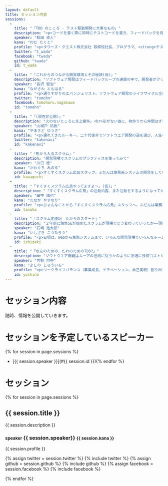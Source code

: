 ```yaml
---
layout: default
title: セッション内容
sessions:
  -
    title: "「TDD のこころ - テスト駆動開発に大事なもの」"
    description: "<p>コードを書く際に同時にテストコードを書き、フィードバックを得ながら開発を行う「テスト駆動開発(TDD)」が開発者のための重要なプラクティスと認識されるようになって久しいですが、<strong>まだまだ実践する技術者は少数派であり、初心者が入門するには壁があるのも事実</strong>です。本講演では TDD を始めてみたい、もしくは、始めてみたが迷っているエンジニアに向けて、<strong>テスト駆動開発にとって大事な「こころ」について</strong>の講演を行い、続いて <strong>TDD の事例紹介や導入時の心得、応用について</strong>も触れたいと思います。</p>"
    speaker: "和田 卓人"
    kana: "わだ たくと"
    profile: "<p>タワーズ・クエスト株式会社 取締役社長、プログラマ、<strong>テスト駆動開発者</strong>。学生時代にソフトウェア工学を学び、オブジェクト指向分析/設計に傾倒する。その後様々な縁に導かれソフトウェアパターンやXP（eXtremeProgramming）を実践する人たちと出会い、後の<strong>テスト駆動開発</strong>の誕生を知る。<strong>テスト駆動開発</strong>に「完璧主義の呪い（完璧な設計を得るまではコードを書けないし良いシステムも出来ないという強迫観念）」を解いてもらってからは、文章を書いたり、講演を行ったり、ハンズオンイベントを開催するなどして、<strong>テスト駆動開発</strong>を広めようと努力している。</p><p>今日もグリーンバンド（<strong>テスト駆動開発者の証</strong>）を左手に着け、テストと共にコードを書いている。</p><p>『<a href=\"http://www.oreilly.co.jp/books/9784873114798/\">プログラマが知るべき97のこと</a>』<br>『<a href=\"http://www.oreilly.co.jp/books/9784873115894/\">SQLアンチパターン</a>』（オライリージャパン）監修。</p>"
    twitter: "t_wada"
    facebook: "twada"
    github: "twada"
    id: t_wada
  -
    title: "「これからのつながる開発環境とその秘訣(仮)」"
    description: "ソフトウェア開発はフィードバックループの連鎖の中で、開発者がクリエイティブな仕事を行い、アイデアをビジネス価値としてユーザーにデリバリーすることです。そこには複雑さ、未経験な分野への挑戦があり、協調することで問題に立ち向かっていくことが求められます。このセッションでは、最新の開発環境がいかに重要なのかをご紹介します。"
    speaker: "長沢 智治"
    kana: "ながさわ ともはる"
    profile: "<p>通りすがりのエバンジェリスト。ソフトウェア開発のライフサイクル全般を経験したのち、開発者から開発者を支援するコンサルタントやアーキテクト、エバンジェリストを経験。リアル、バーチャル関係なく、通りすがりながらなにかお手伝いできないかを考え、行動する日々。趣味は、海水魚飼育と仮面ライダー。</p><p>『<a href=\"http://www.amazon.co.jp/%E3%82%A2%E3%82%B8%E3%83%A3%E3%82%A4%E3%83%AB%E3%82%BD%E3%83%95%E3%83%88%E3%82%A6%E3%82%A7%E3%82%A2%E3%82%A8%E3%83%B3%E3%82%B8%E3%83%8B%E3%82%A2%E3%83%AA%E3%83%B3%E3%82%B0-%E5%9F%BA%E6%9C%AC%E6%A6%82%E5%BF%B5%E3%81%8B%E3%82%89%E7%B6%99%E7%B6%9A%E7%9A%84%E3%83%95%E3%82%A3%E3%83%BC%E3%83%89%E3%83%90%E3%83%83%E3%82%AF%E3%81%BE%E3%81%A7-%E3%83%9E%E3%82%A4%E3%82%AF%E3%83%AD%E3%82%BD%E3%83%95%E3%83%88%E9%96%A2%E9%80%A3%E6%9B%B8-Sam-Guckenheimer/dp/4822294684\" target=\"_blank\">アジャイルソフトウェアエンジニアリング</a>』<br>（日経BP）監訳者代表</p><p>Blog: <a href=\"http://softwareengineeringplatform.com\" target=\"_blank\">softwareengineeringplatform.com</a>, <a href=\"http://blogs.itmedia.co.jp/nagap/\" target=\"_blank\">ITとビジネスの可能性</a></p>"
    twitter: "tomohn"
    facebook: tomoharu.nagasawa
    id: "tomohn"
  -
    title: "「(現在非公開)」"
    description: "火のないところに炎上案件。<br>形がない故に、物作りから仲間はずれにされがちなソフトウエア開発。しかも、形がない故に、誰の頭にも手元の資料にも完成形がない事もありがち。身を以て経験した、これだけはやるな！という例をご紹介します。タイトルから「ン」を取ると・・・あら不思議。"
    speaker: "山城戸 祐樹"
    kana: "やまきど ゆうき"
    profile: "<p>遅れてきたルーキー。二十代後半でソフトウエア開発の道を選び、人生を片足踏み外す。技術より体力な現場に疑問を持ち、勉強会に参加する内に、もう片足も踏み外す。若い技術者を消費するだけがソフトウエア業界ではないはずだと信じ、あちこちに応援に行ってはデスマらせている。火消しなのか、放火犯なのか。PMは、事件と事故の両方の側面から進捗会議に臨んでいます。<p><p>日本Androidの会中国支部 受付担当 <a href=\"http://www.bric.jp/\">株式会社ブリコラージュ</a> 所属</p>"
    twitter: "kakenavi"
    id: "kakenavi"
  -
    title: "「形から入るスクラム」"
    description: "開発現場でスクラムのプラクティスを使ってみて"
    speaker: "川口 稔"
    kana: "かわぐち みのる"
    profile: "<p>すくすくスクラム広島スタッフ。ふだんは業務系システムの開発をしています。よく使うのはJava/JavaScriptなど。下請けプログラマでも、開発現場をいい感じにするために、「何かできることはないかなぁ」と、考えている。</p><a href=\"http://linkroad.biz/\" target=\"_blank\">株式会社 リンクロード</a>所属"
    id: kawaguchi
  -
    title: "「すくすくスクラム広島やってますよ～。(仮)」"
    description: "「すくすくスクラム広島」の活動内容、また活動をするようになってからの変化。活動することの伝播を目指す。"
    speaker: "田中 靖也"
    kana: "たなか やすなり"
    profile: "<p>ひょんなことから「すくすくスクラム広島」スタッフへ。ふだんは業務系システムのSE的なお仕事をしている。チームパフォーマンスの最大化を意識し、継続的に成果を出し続けることを目標にしている。</p>"
    id: tanaka
  -
    title: "「スクラム変遷記　０からのスタート」"
    description: "２年前に請負SEが始めたスクラムが現場でどう変わっていったか——現場をどう変えていったか。"
    speaker: "石崎 浩太郎"
    kana: "いしざき こうたろう"
    profile: "<p>日頃は、Webから業務システムまで、いろんな開発現場でいろんなチームと関わりながらエンジニアの新しい働き方について模索中。</p><a href=\"http://www.necst.co.jp\" target=\"_blank\">NECシステムテクノロジー株式会社</a>所属<br><a href=\"http://www.biglobe.co.jp/\" target=\"_blank\">NECビッグローブ株式会社</a>兼務"
    id: ishizaki
  -
    title: "「なんのための、だれのためのTDD?」"
    description: "ソウトウエア開発はムーアの法則に従うかのように急速に技術コストが低くなっており、「考える」コストより「やる」コストのほうが低いケースが多くなっています。またサービス、技術も多様化しビジネスの賞味期限も短くなっています。こういった背景もあり「やる」ことを重視したマネジメントの概念「<strong>アジャイル</strong>」やそのプラクティスの一つである「<strong>スクラム</strong>」、設計、テスト、実装に関わる「<strong>TDD</strong>」の価値が急速に高まってきています。「<strong>TDD</strong>」の効果として、反復作業のコスト低減、プロダクトの品質向上、個人・チームのスキル向上といった開発パフォーマンス向上が期待でき、結果として余裕（＝余剰生産能力）が生まれます。この余裕を何に使用・投資するのか。顧客、経営者や上司に利用されるだけでは我々開発者は幸せにはなれません。ステークホルダーが皆、幸せになるためには同時に組織作りを進める必要があります。今回はスクラムやTDDを活かすための組織作りについてBIGLOBEの施策と成果について共有します。"
    speaker: "吉野 宗壱"
    kana: "よしの しゅういち"
    profile: "<p>ワークライフバランス（事業成長、モチベーション、自己実現）創り出すためのエンジンの一つとしてスクラムを組織に展開中。コーチングのコンセプトは「余裕と興味」</p><p>所属: <a href=\"http://www.biglobe.co.jp/\" >NECビックローブ株式会社</a></p>"
    id: yoshino
---
```


# セッション内容

随時、情報を公開していきます。

# セッションを予定しているスピーカー

{% for session in page.sessions %}
* [{{ session.speaker }}](#{{ session.id }}){% endfor %}

# セッション

{% for session in page.sessions %}
<div class="session">
<h2 class="session-title">{{ session.title }}</h2>

<p>{{ session.description }}</p>

<h3 id="{{ session.id }}">
  <small>speaker</small> {{ session.speaker}} <small>{{ session.kana }}</small></h3>
{{ session.profile }}
<p>
{% assign twitter = session.twitter %}
{% include twitter %}
{% assign github = session.github %}
{% include github %}
{% assign facebook = session.facebook %}
{% include facebook %}
</p>
</div>
{% endfor %}
